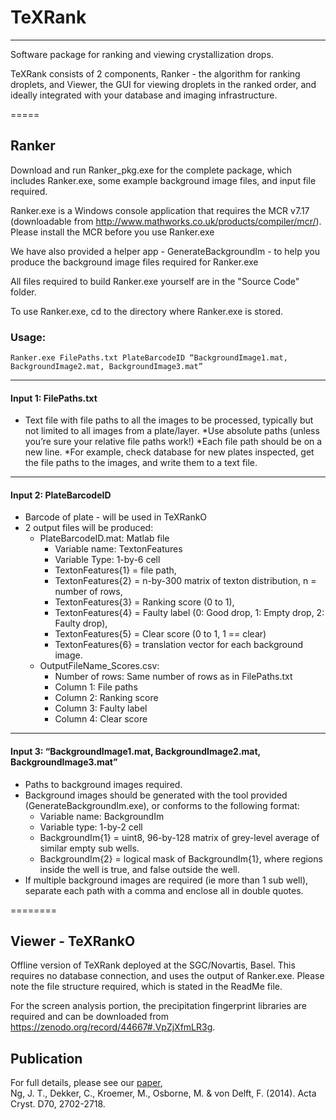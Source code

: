 # TeXRank
-----
Software package for ranking and viewing crystallization drops. 

TeXRank consists of 2 components, Ranker - the algorithm for ranking droplets, and Viewer, the GUI for viewing droplets in the ranked order, and ideally integrated with your database and imaging infrastructure. 


=====

## Ranker



Download and run Ranker_pkg.exe for the complete package, which includes Ranker.exe, some example background image files, and input file required. 

Ranker.exe is a Windows console application that requires the MCR v7.17 (downloadable from http://www.mathworks.co.uk/products/compiler/mcr/). Please install the MCR before you use Ranker.exe

We have also provided a helper app - GenerateBackgroundIm - to help you produce the background image files required for Ranker.exe

All files required to build Ranker.exe yourself are in the "Source Code" folder.



To use Ranker.exe, cd to the directory where Ranker.exe is stored. 

### Usage: 

    Ranker.exe FilePaths.txt PlateBarcodeID “BackgroundImage1.mat, BackgroundImage2.mat, BackgroundImage3.mat”

-----

#### Input 1: FilePaths.txt
* Text file with file paths to all the images to be processed, typically but not limited to all images from a plate/layer.
  *Use absolute paths (unless you’re sure your relative file paths work!)
  *Each file path should be on a new line.
  *For example, check database for new plates inspected, get the file paths to the images, and write them to a text file.
  
-----
  
#### Input 2: PlateBarcodeID
* Barcode of plate - will be used in TeXRankO
* 2 output files will be produced:
  * PlateBarcodeID.mat: Matlab file
    * Variable name: TextonFeatures
    * Variable Type: 1-by-6 cell
    * TextonFeatures{1} = file path, 
    * TextonFeatures{2}  = n-by-300 matrix of texton distribution, n = number of rows, 
    * TextonFeatures{3}  = Ranking score (0 to 1),
    * TextonFeatures{4}  = Faulty label (0: Good drop, 1: Empty drop, 2: Faulty drop), 
    * TextonFeatures{5}  = Clear score (0 to 1, 1 == clear)
    * TextonFeatures{6}  = translation vector for each background image.
  * OutputFileName_Scores.csv: 
    * Number of rows: Same number of rows as in FilePaths.txt
    * Column 1: File paths
    * Column 2: Ranking score
    * Column 3: Faulty label
    * Column 4: Clear score
			
------

#### Input 3: “BackgroundImage1.mat, BackgroundImage2.mat, BackgroundImage3.mat”
  * Paths to background images required. 
  * Background images should be generated with the tool provided (GenerateBackgroundIm.exe), or conforms to the following format:
    * Variable name: BackgroundIm
    * Variable type: 1-by-2 cell
    * BackgroundIm{1} = uint8, 96-by-128 matrix of grey-level average of similar empty sub wells. 
    * BackgroundIm{2} = logical mask of BackgroundIm{1}, where regions inside the well is true, and false outside the well. 
  * If multiple background images are required (ie more than 1 sub well), separate each path with a comma and enclose all in double quotes. 


========

## Viewer - TeXRankO

Offline version of TeXRank deployed at the SGC/Novartis, Basel.
This requires no database connection, and uses the output of Ranker.exe. 
Please note the file structure required, which is stated in the ReadMe file. 

For the screen analysis portion, the precipitation fingerprint libraries are required and can be downloaded from 
https://zenodo.org/record/44667#.VpZjXfmLR3g. 


## Publication
For full details, please see our [paper](http://journals.iucr.org/d/issues/2014/10/00/nj5198/nj5198bdy.html),  
Ng, J. T., Dekker, C., Kroemer, M., Osborne, M. & von Delft, F. (2014). Acta Cryst. D70, 2702-2718.

